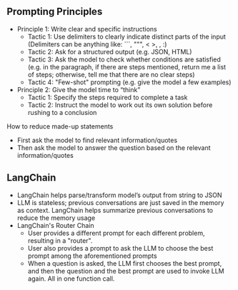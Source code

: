 ## Prompting Principles

- Principle 1: Write clear and specific instructions
    - Tactic 1: Use delimiters to clearly indicate distinct parts of the input (Delimiters can be anything like: ```, """, < >, <tag> </tag>, :)
    - Tactic 2: Ask for a structured output (e.g. JSON, HTML)
    - Tactic 3: Ask the model to check whether conditions are satisfied (e.g. in the paragraph, if there are steps mentioned, return me a list of steps; otherwise, tell me that there are no clear steps)
    - Tactic 4: "Few-shot" prompting (e.g. give the model a few examples)
- Principle 2: Give the model time to “think”
    - Tactic 1: Specify the steps required to complete a task
    - Tactic 2: Instruct the model to work out its own solution before rushing to a conclusion

How to reduce made-up statements
- First ask the model to find relevant information/quotes
- Then ask the model to answer the question based on the relevant information/quotes

## LangChain

- LangChain helps parse/transform model’s output from string to JSON
- LLM is stateless; previous conversations are just saved in the memory as context. LangChain helps summarize previous conversations to reduce the memory usage
- LangChain's Router Chain
    - User provides a different prompt for each different problem, resulting in a "router".
    - User also provides a prompt to ask the LLM to choose the best prompt among the aforementioned prompts
    - When a question is asked, the LLM first chooses the best prompt, and then the question and the best prompt are used to invoke LLM again. All in one function call.
